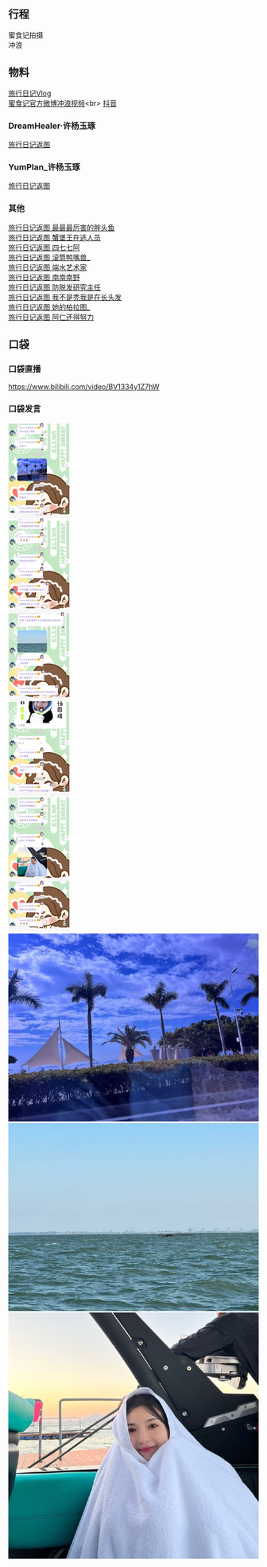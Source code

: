 ## 行程
蜜食记拍摄<br>
冲浪

## 物料
[旅行日记Vlog](https://www.bilibili.com/video/BV1GP4y157KY)<br>
[蜜食记官方微博冲浪视频](https://m.weibo.cn/status/4702057724645310?)<br>
[抖音](https://www.douyin.com/video/7028796315203030302)
### DreamHealer·许杨玉琢
[旅行日记返图](https://weibo.com/6375088879/L0OTYjaSP)<br>
### YumPlan_许杨玉琢
[旅行日记返图](https://weibo.com/7335378002/L0OTA6yJl)<br>
### 其他
[旅行日记返图 最最最厉害的胖头鱼](https://weibo.com/2321954085/L0OWLqoK7)<br>
[旅行日记返图 蟹堡王在逃人员](https://weibo.com/2301831071/L0P4DzvUX)<br>
[旅行日记返图 四七七阿](https://weibo.com/5873762247/L0P7R8FWx)<br>
[旅行日记返图 滚筒鸭嘴兽_](https://weibo.com/5857893547/L0PND5Kyh)<br>
[旅行日记返图 端水艺术家](https://weibo.com/6623133471/L0PQEmOWP)<br>
[旅行日记返图 南南南野](https://weibo.com/3558326974/L0R42ggSH)<br>
[旅行日记返图 防脱发研究主任](https://weibo.com/7702414407/L0TgCbfQk)<br>
[旅行日记返图 我不是秃我是在长头发](https://weibo.com/6597796070/L0XY2hiCT)<br>
[旅行日记返图 她的柏拉图_](https://weibo.com/7122992194/L0Yd1AvuP)<br>
[旅行日记返图 阿仁还得努力](https://weibo.com/3984479942/L169dmbqb)
## 口袋
### 口袋直播
https://www.bilibili.com/video/BV1334y1Z7hW
### 口袋发言
![口袋发言](./pocket48/imgs/messages1.jpeg)<br>
![口袋发言](./pocket48/imgs/P1.jpeg)<br>
![口袋发言](./pocket48/imgs/P2.jpeg)<br>
![口袋发言](./pocket48/imgs/P3.jpeg)<br>


